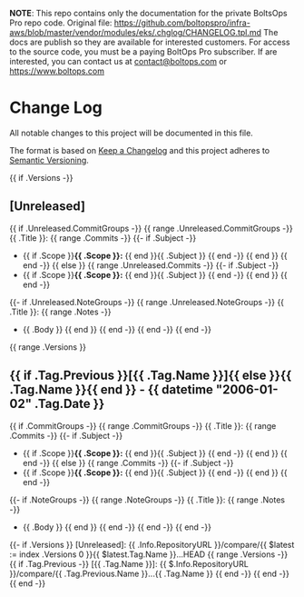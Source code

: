 <!-- note marker start -->
**NOTE**: This repo contains only the documentation for the private BoltsOps Pro repo code.
Original file: https://github.com/boltopspro/infra-aws/blob/master/vendor/modules/eks/.chglog/CHANGELOG.tpl.md
The docs are publish so they are available for interested customers.
For access to the source code, you must be a paying BoltOps Pro subscriber.
If are interested, you can contact us at contact@boltops.com or https://www.boltops.com

<!-- note marker end -->

# Change Log

All notable changes to this project will be documented in this file.

The format is based on [Keep a Changelog](http://keepachangelog.com/) and this
project adheres to [Semantic Versioning](http://semver.org/).

{{ if .Versions -}}
<a name="unreleased"></a>
## [Unreleased]
{{ if .Unreleased.CommitGroups -}}
{{ range .Unreleased.CommitGroups -}}
{{ .Title }}:
{{ range .Commits -}}
{{- if .Subject -}}
- {{ if .Scope }}**{{ .Scope }}:** {{ end }}{{ .Subject }}
{{ end -}}
{{ end }}
{{ end -}}
{{ else }}
{{ range .Unreleased.Commits -}}
{{- if .Subject -}}
- {{ if .Scope }}**{{ .Scope }}:** {{ end }}{{ .Subject }}
{{ end -}}
{{ end }}
{{ end -}}

{{- if .Unreleased.NoteGroups -}}
{{ range .Unreleased.NoteGroups -}}
{{ .Title }}:
{{ range .Notes -}}
- {{ .Body }}
{{ end }}
{{ end -}}
{{ end -}}
{{ end -}}

{{ range .Versions }}
<a name="{{ .Tag.Name }}"></a>
## {{ if .Tag.Previous }}[{{ .Tag.Name }}]{{ else }}{{ .Tag.Name }}{{ end }} - {{ datetime "2006-01-02" .Tag.Date }}
{{ if .CommitGroups -}}
{{ range .CommitGroups -}}
{{ .Title }}:
{{ range .Commits -}}
{{- if .Subject -}}
- {{ if .Scope }}**{{ .Scope }}:** {{ end }}{{ .Subject }}
{{ end -}}
{{ end }}
{{ end -}}
{{ else }}
{{ range .Commits -}}
{{- if .Subject -}}
- {{ if .Scope }}**{{ .Scope }}:** {{ end }}{{ .Subject }}
{{ end -}}
{{ end }}
{{ end -}}

{{- if .NoteGroups -}}
{{ range .NoteGroups -}}
{{ .Title }}:
{{ range .Notes -}}
- {{ .Body }}
{{ end }}
{{ end -}}
{{ end -}}
{{ end -}}

{{- if .Versions }}
[Unreleased]: {{ .Info.RepositoryURL }}/compare/{{ $latest := index .Versions 0 }}{{ $latest.Tag.Name }}...HEAD
{{ range .Versions -}}
{{ if .Tag.Previous -}}
[{{ .Tag.Name }}]: {{ $.Info.RepositoryURL }}/compare/{{ .Tag.Previous.Name }}...{{ .Tag.Name }}
{{ end -}}
{{ end -}}
{{ end -}}
